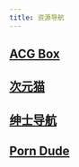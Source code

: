 ```yaml
---
title: 资源导航
---
```


## [ACG Box](https://www.acgbox.link/)

## [次元猫](http://ciyuan.cat/)

## [绅士导航](https://www.gal123.com/)

## [Porn Dude](https://theporndude.com/zh)